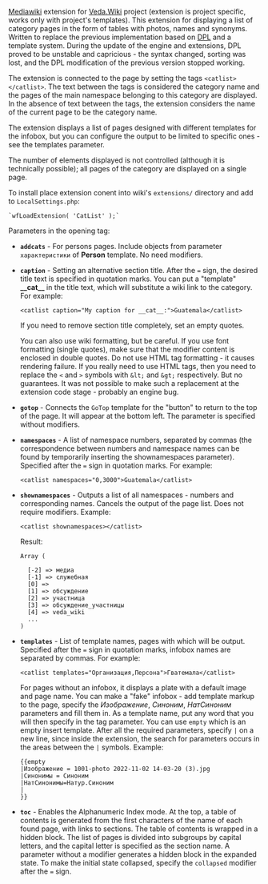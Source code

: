 [Mediawiki](https://www.mediawiki.org/) extension for [Veda.Wiki](https://veda.wiki/) project (extension is project specific, works only with project's templates). This extension for displaying a list of category pages in the form of tables with photos, names and synonyms. Written to replace the previous implementation based on [DPL](https://www.mediawiki.org/wiki/Extension:DynamicPageList3) and a template system. During the update of the engine and extensions, DPL proved to be unstable and capricious - the syntax changed, sorting was lost, and the DPL modification of the previous version stopped working.

The extension is connected to the page by setting the tags `<catlist></catlist>`. The text between the tags is considered the category name and the pages of the main namespace belonging to this category are displayed. In the absence of text between the tags, the extension considers the name of the current page to be the category name.

The extension displays a list of pages designed with different templates for the infobox, but you can configure the output to be limited to specific ones - see the templates parameter.

The number of elements displayed is not controlled (although it is technically possible); all pages of the category are displayed on a single page.

To install place extension conent into wiki's `extensions/` directory and add to `LocalSettings.php`:

    `wfLoadExtension( 'CatList' );`


Parameters in the opening tag:
* __`addcats`__ - For persons pages. Include objects from parameter `характеристики` of __Person__ template. No need modifiers.

* __`caption`__ - Setting an alternative section title. After the `=` sign, the desired title text is specified in quotation marks. You can put a "template" __\_\_cat\_\___ in the title text, which will substitute a wiki link to the category. For example:
 
    `<catlist caption="My caption for __cat__:">Guatemala</catlist>`

    If you need to remove section title completely, set an empty quotes.

    You can also use wiki formatting, but be careful. If you use font formatting (single quotes), make sure that the modifier content is enclosed in double quotes. Do not use HTML tag formatting - it causes rendering failure. If you really need to use HTML tags, then you need to replace the `<` and `>` symbols with `&lt;` and `&gt;` respectively. But no guarantees. It was not possible to make such a replacement at the extension code stage - probably an engine bug.

* __`gotop`__ - Connects the `GoTop` template for the "button" to return to the top of the page. It will appear at the bottom left. The parameter is specified without modifiers.

* __`namespaces`__ - A list of namespace numbers, separated by commas (the correspondence between numbers and namespace names can be found by temporarily inserting the shownamespaces parameter). Specified after the `=` sign in quotation marks. For example:

    `<catlist namespaces="0,3000">Guatemala</catlist>`

* __`shownamespaces`__ - Outputs a list of all namespaces - numbers and corresponding names. Cancels the output of the page list. Does not require modifiers. Example:

  `<catlist shownamespaces></catlist>`

    Result:

      Array (
      
        [-2] => медиа
        [-1] => служебная
        [0] => 
        [1] => обсуждение
        [2] => участница
        [3] => обсуждение_участницы
        [4] => veda_wiki
        ...
      )
  
* __`templates`__ - List of template names, pages with which will be output. Specified after the `=` sign in quotation marks, infobox names are separated by commas. For example:

    `<catlist templates="Организация,Персона">Гватемала</catlist>`

    For pages without an infobox, it displays a plate with a default image and page name. You can make a "fake" infobox - add template markup to the page, specify the *Изображение*, *Синоним*, *НатСиноним* parameters and fill them in. As a template name, put any word that you will then specify in the tag parameter. You can use `empty` which is an empty insert template. After all the required parameters, specify `|` on a new line, since inside the extension, the search for parameters occurs in the areas between the `|` symbols. Example:

      {{empty
      |Изображение = 1001-photo 2022-11-02 14-03-20 (3).jpg
      |Синонимы = Синоним
      |НатСинонимы=Натур.Синоним
      |
      }}

* __`toc`__ - Enables the Alphanumeric Index mode. At the top, a table of contents is generated from the first characters of the name of each found page, with links to sections. The table of contents is wrapped in a hidden block. The list of pages is divided into subgroups by capital letters, and the capital letter is specified as the section name. A parameter without a modifier generates a hidden block in the expanded state. To make the initial state collapsed, specify the `collapsed` modifier after the `=` sign.
